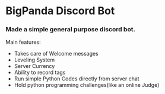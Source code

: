 # BigPanda Discord Bot

### Made a simple general purpose discord bot.

Main features:
 - Takes care of Welcome messages
 - Leveling System
 - Server Currency
 - Ability to record tags
 - Run simple Python Codes directly from server chat
 - Hold python programming challenges(like an online Judge)